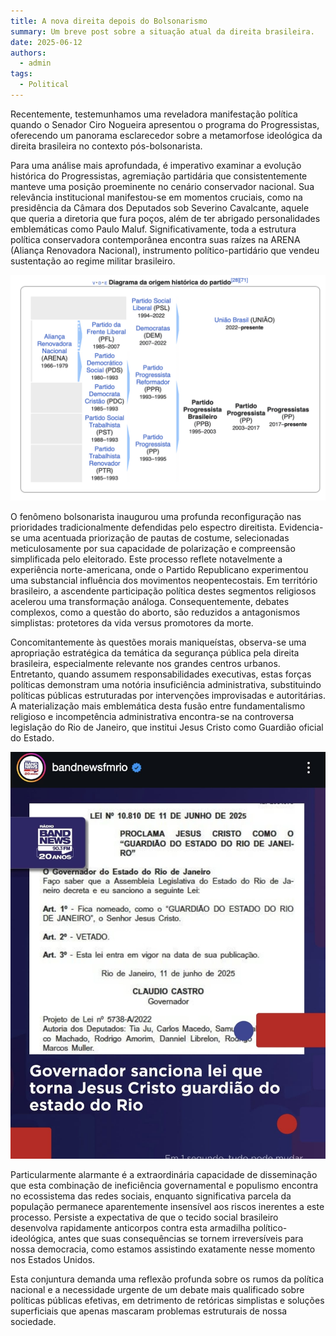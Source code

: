 ```yaml
---
title: A nova direita depois do Bolsonarismo
summary: Um breve post sobre a situação atual da direita brasileira.
date: 2025-06-12
authors:
  - admin
tags:
  - Political
---
```



Recentemente, testemunhamos uma reveladora manifestação política quando o Senador Ciro Nogueira apresentou o programa do Progressistas, oferecendo um panorama esclarecedor sobre a metamorfose ideológica da direita brasileira no contexto pós-bolsonarista.

Para uma análise mais aprofundada, é imperativo examinar a evolução histórica do Progressistas, agremiação partidária que consistentemente manteve uma posição proeminente no cenário conservador nacional. Sua relevância institucional manifestou-se em momentos cruciais, como na presidência da Câmara dos Deputados sob Severino Cavalcante, aquele que queria a diretoria que fura poços, além de ter abrigado personalidades emblemáticas como Paulo Maluf. Significativamente, toda a estrutura política conservadora contemporânea encontra suas raízes na ARENA (Aliança Renovadora Nacional), instrumento político-partidário que vendeu sustentação ao regime militar brasileiro.

![Árvore do Progressistas](arvore-partido.png)

O fenômeno bolsonarista inaugurou uma profunda reconfiguração nas prioridades tradicionalmente defendidas pelo espectro direitista. Evidencia-se uma acentuada priorização de pautas de costume, selecionadas meticulosamente por sua capacidade de polarização e compreensão simplificada pelo eleitorado. Este processo reflete notavelmente a experiência norte-americana, onde o Partido Republicano experimentou uma substancial influência dos movimentos neopentecostais. Em território brasileiro, a ascendente participação política destes segmentos religiosos acelerou uma transformação análoga. Consequentemente, debates complexos, como a questão do aborto, são reduzidos a antagonismos simplistas: protetores da vida versus promotores da morte.

Concomitantemente às questões morais maniqueístas, observa-se uma apropriação estratégica da temática da segurança pública pela direita brasileira, especialmente relevante nos grandes centros urbanos. Entretanto, quando assumem responsabilidades executivas, estas forças políticas demonstram uma notória insuficiência administrativa, substituindo políticas públicas estruturadas por intervenções improvisadas e autoritárias. A materialização mais emblemática desta fusão entre fundamentalismo religioso e incompetência administrativa encontra-se na controversa legislação do Rio de Janeiro, que institui Jesus Cristo como Guardião oficial do Estado.

![Imagem da Lei](lei-claudio-castro.png)

Particularmente alarmante é a extraordinária capacidade de disseminação que esta combinação de ineficiência governamental e populismo encontra no ecossistema das redes sociais, enquanto significativa parcela da população permanece aparentemente insensível aos riscos inerentes a este processo. Persiste a expectativa de que o tecido social brasileiro desenvolva rapidamente anticorpos contra esta armadilha político-ideológica, antes que suas consequências se tornem irreversíveis para nossa democracia, como estamos assistindo exatamente nesse momento nos Estados Unidos.

Esta conjuntura demanda uma reflexão profunda sobre os rumos da política nacional e a necessidade urgente de um debate mais qualificado sobre políticas públicas efetivas, em detrimento de retóricas simplistas e soluções superficiais que apenas mascaram problemas estruturais de nossa sociedade.
